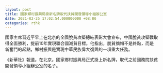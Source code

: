 ```yaml
---
layout: post
title: 國家鄉村振興局掛新名牌取代扶貧開發領導小組辦公室
date: 2021-02-25 17:02:54.000000000 +08:00
categories: rthk
---
```


國家主席習近平早上在北京的全國脫貧攻堅總結表彰大會宣布，中國脫貧攻堅戰取得全面勝利，提前10年實現聯合國減貧目標。他指出，脫貧摘帽不是終點，而是新奮鬥的起點，鄉村振興是實現中華民族偉大復興的一項重大任務。

《新華社》報道，在北京，國家鄉村振興局正式掛上新名牌，取代之前國務院扶貧開發領導小組辦公室的名子。
